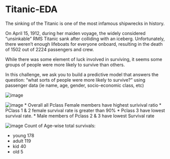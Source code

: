 # Titanic-EDA

The sinking of the Titanic is one of the most infamous shipwrecks in history.

On April 15, 1912, during her maiden voyage, the widely considered “unsinkable” RMS Titanic sank after colliding with an iceberg. Unfortunately, there weren’t enough lifeboats for everyone onboard, resulting in the death of 1502 out of 2224 passengers and crew.

While there was some element of luck involved in surviving, it seems some groups of people were more likely to survive than others.

In this challenge, we ask you to build a predictive model that answers the question: “what sorts of people were more likely to survive?” using passenger data (ie name, age, gender, socio-economic class, etc)

![image](https://github.com/Pythonist-QuratUlAin/Titanic-EDA/assets/109209138/b7f21217-2731-43f1-a371-0c93fbfefee3)

![image](https://github.com/Pythonist-QuratUlAin/Titanic-EDA/assets/109209138/79740ce1-cc4e-46d0-b603-022e8ffcfd87)
    * Overall all Pclass Female members have highest surivival ratio
    * PClass 1 & 2 female survival rate is greater than 90%
    * Pclass 3 have lowest survival rate.
    * Male members of Pclass 2 & 3 have lowest Survival rate
    
    
![image](https://github.com/Pythonist-QuratUlAin/Titanic-EDA/assets/109209138/984e827d-7235-48b6-b190-ec38b339396f)
Count of Age-wise total survivals: 
  * young    178
  * adult    119
  * kid       40
  * old        5
